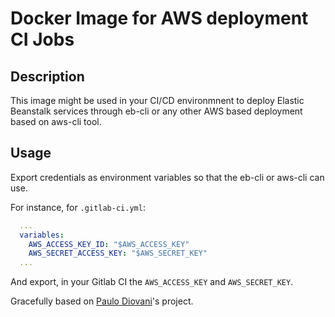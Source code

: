 # Docker Image for AWS deployment CI Jobs

## Description

This image might be used in your CI/CD environmnent to deploy Elastic Beanstalk services through eb-cli or any other AWS based deployment based on aws-cli tool.

## Usage

Export credentials as environment variables so that the eb-cli or aws-cli can use.

For instance, for `.gitlab-ci.yml`:

```yml
  ...
  variables:
    AWS_ACCESS_KEY_ID: "$AWS_ACCESS_KEY"
    AWS_SECRET_ACCESS_KEY: "$AWS_SECRET_KEY"
  ...
``` 

And export, in your Gitlab CI the `AWS_ACCESS_KEY` and `AWS_SECRET_KEY`.


Gracefully based on [Paulo Diovani](https://github.com/paulodiovani/aws-eb-cli/blob/master/Dockerfile)'s project.
